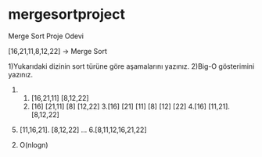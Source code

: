# mergesortproject
Merge Sort Proje Odevi

[16,21,11,8,12,22] -> Merge Sort

1)Yukarıdaki dizinin sort türüne göre aşamalarını yazınız.
2)Big-O gösterimini yazınız.


1) 1. [16,21,11]    [8,12,22]
   2. [16] [21,11]  [8] [12,22]
   3.[16] [21] [11]  [8] [12] [22]
   4.[16] [11,21].  [8,12,22]
  5. [11,16,21].  [8,12,22]
...
   6.[8,11,12,16,21,22]

2) O(nlogn)
